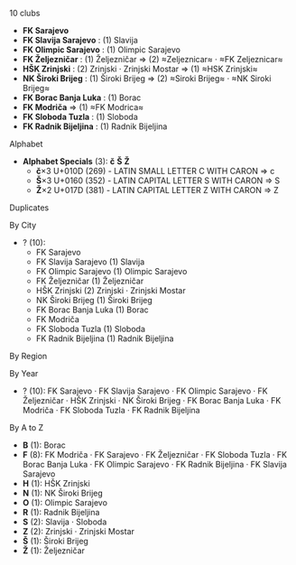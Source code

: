 10 clubs

- **FK Sarajevo**
- **FK Slavija Sarajevo** : (1) Slavija
- **FK Olimpic Sarajevo** : (1) Olimpic Sarajevo
- **FK Željezničar** : (1) Željezničar ⇒ (2) ≈Zeljeznicar≈ · ≈FK Zeljeznicar≈
- **HŠK Zrinjski** : (2) Zrinjski · Zrinjski Mostar ⇒ (1) ≈HSK Zrinjski≈
- **NK Široki Brijeg** : (1) Široki Brijeg ⇒ (2) ≈Siroki Brijeg≈ · ≈NK Siroki Brijeg≈
- **FK Borac Banja Luka** : (1) Borac
- **FK Modriča** ⇒ (1) ≈FK Modrica≈
- **FK Sloboda Tuzla** : (1) Sloboda
- **FK Radnik Bijeljina** : (1) Radnik Bijeljina




Alphabet

- **Alphabet Specials** (3):  **č**  **Š**  **Ž** 
  - **č**×3 U+010D (269) - LATIN SMALL LETTER C WITH CARON ⇒ c
  - **Š**×3 U+0160 (352) - LATIN CAPITAL LETTER S WITH CARON ⇒ S
  - **Ž**×2 U+017D (381) - LATIN CAPITAL LETTER Z WITH CARON ⇒ Z




Duplicates





By City

- ? (10): 
  - FK Sarajevo 
  - FK Slavija Sarajevo  (1) Slavija
  - FK Olimpic Sarajevo  (1) Olimpic Sarajevo
  - FK Željezničar  (1) Željezničar
  - HŠK Zrinjski  (2) Zrinjski · Zrinjski Mostar
  - NK Široki Brijeg  (1) Široki Brijeg
  - FK Borac Banja Luka  (1) Borac
  - FK Modriča 
  - FK Sloboda Tuzla  (1) Sloboda
  - FK Radnik Bijeljina  (1) Radnik Bijeljina




By Region





By Year

- ? (10):   FK Sarajevo · FK Slavija Sarajevo · FK Olimpic Sarajevo · FK Željezničar · HŠK Zrinjski · NK Široki Brijeg · FK Borac Banja Luka · FK Modriča · FK Sloboda Tuzla · FK Radnik Bijeljina






By A to Z

- **B** (1): Borac
- **F** (8): FK Modriča · FK Sarajevo · FK Željezničar · FK Sloboda Tuzla · FK Borac Banja Luka · FK Olimpic Sarajevo · FK Radnik Bijeljina · FK Slavija Sarajevo
- **H** (1): HŠK Zrinjski
- **N** (1): NK Široki Brijeg
- **O** (1): Olimpic Sarajevo
- **R** (1): Radnik Bijeljina
- **S** (2): Slavija · Sloboda
- **Z** (2): Zrinjski · Zrinjski Mostar
- **Š** (1): Široki Brijeg
- **Ž** (1): Željezničar




